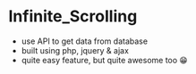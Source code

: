# Infinite_Scrolling

- use API to get data from database  
- built using php, jquery & ajax
- quite easy feature, but quite awesome too 😁
